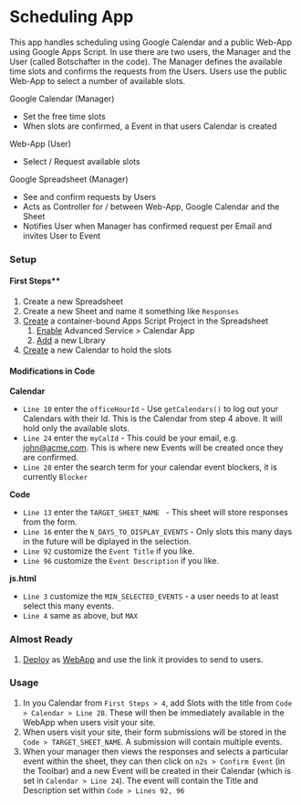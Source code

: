 # Scheduling App
This app handles scheduling using Google Calendar and a public Web-App using Google Apps Script. In use there are two users, the Manager and the User (called Botschafter in the code). The Manager defines the available time slots and confirms the requests from the Users. Users use the public Web-App to select a number of available slots.

Google Calendar (Manager)
 - Set the free time slots
 - When slots are confirmed, a Event in that users Calendar is created

Web-App (User)
  - Select / Request available slots

Google Spreadsheet (Manager)
  - See and confirm requests by Users
  - Acts as Controller for / between Web-App, Google Calendar and the Sheet
  - Notifies User when Manager has confirmed request per Email and invites User to Event


### Setup

#### First Steps**
1. Create a new Spreadsheet
1. Create a new Sheet and name it something like `Responses`
1. [Create](https://developers.google.com/apps-script/guides/bound) a container-bound Apps Script Project in the Spreadsheet
    1. [Enable](https://developers.google.com/apps-script/guides/services/advanced) Advanced Service > Calendar App
    1. [Add](https://developers.google.com/apps-script/guides/libraries) a new Library
1. [Create](https://support.google.com/calendar/answer/37095?hl=en) a new Calendar to hold the slots


#### Modifications in Code
**Calendar**
 - `Line 10` enter the `officeHourId` - Use `getCalendars()` to log out your Calendars with their Id. This is the Calendar from step 4 above. It will hold only the available slots.
 - `Line 24` enter the `myCalId` - This could be your email, e.g. john@acme.com. This is where new Events will be created once they are confirmed.
 - `Line 28` enter the search term for your calendar event blockers, it is currently `Blocker`

**Code**
 - `Line 13` enter the `TARGET_SHEET_NAME ` - This sheet will store responses from the form.
 - `Line 16` enter the `N_DAYS_TO_DISPLAY_EVENTS` - Only slots this many days in the future will be diplayed in the selection.
 - `Line 92` customize the `Event Title` if you like.
 - `Line 96` customize the `Event Description` if you like.

 **js.html**
  - `Line 3` customize the `MIN_SELECTED_EVENTS` - a user needs to at least select this many events.
  - `Line 4` same as above, but `MAX`

### Almost Ready
1. [Deploy](https://developers.google.com/apps-script/concepts/deployments) as [WebApp](https://developers.google.com/apps-script/guides/html#serve_html_as_a_web_app) and use the link it provides to send to users.

### Usage
1. In you Calendar from `First Steps > 4`, add Slots with the title from `Code > Calendar > Line 28`. These will then be immediately available in the WebApp when users visit your site.
1. When users visit your site, their form submissions will be stored in the `Code > TARGET_SHEET_NAME`. A submission will contain multiple events.
1. When your manager then views the responses and selects a particular event within the sheet, they can then click on `n2s > Confirm Event` (in the Toolbar) and a new Event will be created in their Calendar (which is set in `Calendar > Line 24`). The event will contain the Title and Description set within `Code > Lines 92, 96`
